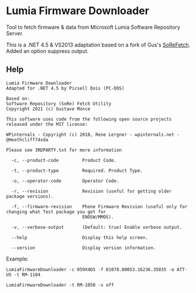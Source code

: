 # Lumia Firmware Downloader

Tool to fetch firmware &amp; data from Microsoft Lumia Software Repository Server.

This is a .NET 4.5 & VS2013 adaptation based on a fork of Gus's [SoReFetch](https://hub.nuaa.cf/gus33000/SoReFetch). Added an option suppress output.

## Help

```
Lumia Firmware Downloader
Adapted for .NET 4.5 by Picsell Dois (PC-DOS)

Based on:
Software Repository (SoRe) Fetch Utility
Copyright 2021 (c) Gustave Monce

This software uses code from the following open source projects released under the MIT license:

WPinternals - Copyright (c) 2018, Rene Lergner - wpinternals.net - @Heathcliff74xda

Please see 3RDPARTY.txt for more information

  -c, --product-code         Product Code.

  -t, --product-type         Required. Product Type.

  -o, --operator-code        Operator Code.

  -r, --revision             Revision (useful for getting older package versions).

  -f, --firmware-revision    Phone Firmware Revision (useful only for changing what Test package you get for
                             ENOSW/MMOS).

  -v, --verbose-output       (Default: true) Enable verbose output.
  
  --help                     Display this help screen.

  --version                  Display version information.

```

Example:

```LumiaFirmwareDownloader -c 059X4D5 -f 01078.00053.16236.35035 -o ATT-US -t RM-1104```

```LumiaFirmwareDownloader -t RM-1050 -v off```
